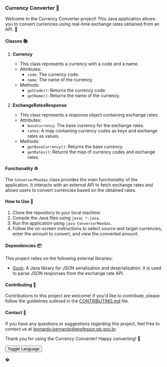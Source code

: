 ### Currency Converter 💱

<div id="content-english">
  Welcome to the Currency Converter project! This Java application allows you to convert currencies using real-time exchange rates obtained from an API. 🔄

  #### Classes 📚

  1. **Currency**

     - This class represents a currency with a code and a name.
     - Attributes:
       - `code`: The currency code.
       - `name`: The name of the currency.
     - Methods:
       - `getCode()`: Returns the currency code.
       - `getName()`: Returns the name of the currency.

  2. **ExchangeRatesResponse**

     - This class represents a response object containing exchange rates.
     - Attributes:
       - `baseCurrency`: The base currency for the exchange rates.
       - `rates`: A map containing currency codes as keys and exchange rates as values.
     - Methods:
       - `getBaseCurrency()`: Returns the base currency.
       - `getRates()`: Returns the map of currency codes and exchange rates.

  #### Functionality ⚙️

  The `ConversorMoedas` class provides the main functionality of the application. It interacts with an external API to fetch exchange rates and allows users to convert currencies based on the obtained rates.

  #### How to Use 🚀

  1. Clone the repository to your local machine.
  2. Compile the Java files using `javac *.java`.
  3. Run the application using `java ConversorMoedas`.
  4. Follow the on-screen instructions to select source and target currencies, enter the amount to convert, and view the converted amount.

  #### Dependencies 📦

  This project relies on the following external libraries:

  - [Gson](https://github.com/google/gson): A Java library for JSON serialization and deserialization. It is used to parse JSON responses from the exchange rate API.

  #### Contributing 🤝

  Contributions to this project are welcome! If you'd like to contribute, please follow the guidelines outlined in the [CONTRIBUTING.md](CONTRIBUTING.md) file.

  #### Contact 📧

  If you have any questions or suggestions regarding this project, feel free to contact us at [leonardo.bernardo@professor.pb.gov.br](mailto:leonardo.bernardo@professor.pb.gov.br).

  Thank you for using the Currency Converter! Happy converting! 🎉
</div>

<div id="content-portuguese" style="display: none;">
  Bem-vindo ao projeto Conversor de Moedas! Este aplicativo Java permite que você converta moedas usando taxas de câmbio em tempo real obtidas de uma API. 🔄

  #### Classes 📚

  1. **Moeda**

     - Esta classe representa uma moeda com um código e um nome.
     - Atributos:
       - `código`: O código da moeda.
       - `nome`: O nome da moeda.
     - Métodos:
       - `getCodigo()`: Retorna o código da moeda.
       - `getNome()`: Retorna o nome da moeda.

  2. **RespostaTaxasCambio**

     - Esta classe representa um objeto de resposta contendo taxas de câmbio.
     - Atributos:
       - `moedaBase`: A moeda base para as taxas de câmbio.
       - `taxas`: Um mapa contendo códigos de moeda como chaves e taxas de câmbio como valores.
     - Métodos:
       - `getMoedaBase()`: Retorna a moeda base.
       - `getTaxas()`: Retorna o mapa de códigos de moeda e taxas de câmbio.

  #### Funcionalidade ⚙️

  A classe `ConversorMoedas` fornece a funcionalidade principal do aplicativo. Ele interage com uma API externa para buscar taxas de câmbio e permite que os usuários convertam moedas com base nas taxas obtidas.

  #### Como Usar 🚀

  1. Clone o repositório para sua máquina local.
  2. Compile os arquivos Java usando `javac *.java`.
  3. Execute o aplicativo usando `java ConversorMoedas`.
  4. Siga as instruções na tela para selecionar moedas de origem e destino, inserir o valor a ser convertido e visualizar o valor convertido.

  #### Dependências 📦

  Este projeto depende das seguintes bibliotecas externas:

  - [Gson](https://github.com/google/gson): Uma biblioteca Java para serialização e desserialização JSON. É usada para analisar respostas JSON da API de taxa de câmbio.

  #### Contribuições 🤝

  Contribuições para este projeto são bem-vindas! Se você gostaria de contribuir, siga as diretrizes descritas no arquivo [CONTRIBUTING.md](CONTRIBUTING.md).

  #### Contato 📧

  Se você tiver alguma dúvida ou sugestão sobre este projeto, sinta-se à vontade para entrar em contato conosco em [leonardo.bernardo@professor.pb.gov.br](mailto:leonardo.bernardo@professor.pb.gov.br).

  Obrigado por usar o Conversor de Moedas! Feliz conversão! 🎉
</div>

<!-- Language toggle button -->
<button onclick="toggleLanguage()">Toggle Language</button>

<script>
  function toggleLanguage() {
    var englishContent = document.getElementById("content-english");
    var portugueseContent = document.getElementById("content-portuguese");

    if (englishContent.style.display === "block") {
      englishContent.style.display = "none";
      portugueseContent.style.display = "block";
    } else {
      englishContent.style.display = "block";
      portugueseContent.style.display = "none";
    }
  }
</script>
�
